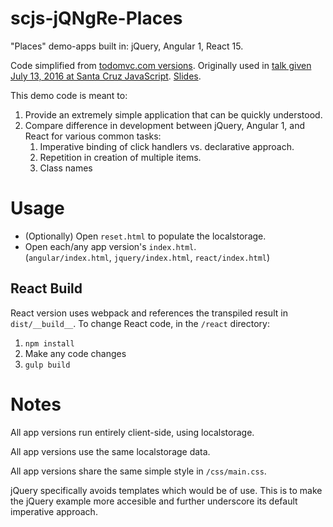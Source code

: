 # scjs-jQNgRe-Places
"Places" demo-apps built in: jQuery, Angular 1, React 15.

Code simplified from [todomvc.com versions](https://github.com/tastejs/todomvc). 
Originally used in [talk given July 13, 2016 at Santa Cruz JavaScript](http://www.meetup.com/santacruzjs/events/231957659/). [Slides]().

This demo code is meant to:
1. Provide an extremely simple application that can be quickly understood.
2. Compare difference in development between jQuery, Angular 1, and React for various common tasks:
   1. Imperative binding of click handlers vs. declarative approach.
   2. Repetition in creation of multiple items.
   3. Class names

# Usage
* (Optionally) Open `reset.html` to populate the localstorage.
* Open each/any app version's `index.html`.<br />(`angular/index.html`, `jquery/index.html`, `react/index.html`)

## React Build

React version uses webpack and references the transpiled result in `dist/__build__`.
To change React code, in the `/react` directory:
1. `npm install`
2. Make any code changes
3. `gulp build`

# Notes

All app versions run entirely client-side, using localstorage.

All app versions use the same localstorage data.

All app versions share the same simple style in `/css/main.css`.

jQuery specifically avoids templates which would be of use.
This is to make the jQuery example more accesible and further underscore its default imperative approach.
